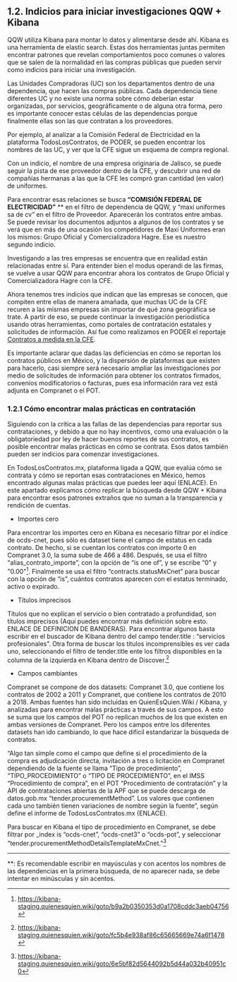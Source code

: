 ## 1.2. Indicios para iniciar investigaciones QQW + Kibana

QQW utiliza Kibana para montar lo datos y alimentarse desde ahí. Kibana es una herramienta de elastic search. Estas dos herramientas juntas permiten encontrar patrones que revelan comportamientos  poco comunes o valores que se salen de la normalidad en las compras públicas que pueden servir como indicios para iniciar una investigación.

Las Unidades Compradoras (UC) son los departamentos dentro de una dependencia,  que hacen las compras públicas. Cada dependencia tiene diferentes UC y no existe una norma sobre cómo deberían estar organizadas, por servicios, geográficamente o de alguna otra forma, pero es importante conocer estas células de las dependencias porque finalmente ellas son las que contratan a los proveedores. 

Por ejemplo, al analizar a la Comisión Federal de Electricidad en la plataforma TodosLosContratos, de PODER, se pueden encontrar los nombres de las UC, y ver que la CFE sigue un esquema de compra regional. 

Con un indicio, el nombre de una empresa originaria de Jalisco, se puede seguir la pista de ese proveedor dentro de la CFE, y descubrir una red de compañías hermanas a las que la CFE les compró gran cantidad (en valor) de uniformes.

Para encontrar esas relaciones se busca **“COMISIÓN FEDERAL DE ELECTRICIDAD”** ** en el filtro de dependencia de QQW, y “maxi uniformes sa de cv” en el filtro de Proveedor. Aparecerán los contratos entre ambas. Se puede revisar los documentos adjuntos a algunos de los contratos y se verá que en más de una ocasión los competidores de Maxi Uniformes eran los mismos: Grupo Oficial y Comercializadora Hagre. Ese es nuestro segundo indicio.

Investigando a las tres empresas se encuentra que en realidad están relacionadas entre sí. Para entender bien el modus operandi de las firmas, se vuelve a usar QQW para encontrar ahora los contratos de Grupo Oficial y Comercializadora Hagre con la CFE. 

Ahora tenemos tres indicios que indican que las empresas se conocen, que compiten entre ellas de manera amañada, que muchas UC de la CFE recuren a las mismas empresas sin importar de qué zona geográfica se trate. A partir de eso, se puede continuar la investigación periodística usando otras herramientas, como portales de contratación estatales y solicitudes de información. Así fue como realizamos en PODER el reportaje [Contratos a medida en la CFE](https://www.rindecuentas.org/reportajes/2018/09/12/contratos-a-medida-en-la-cfe/).

Es importante aclarar que dadas las deficiencias en cómo se reportan los contratos públicos en México,   y la dispersión de plataformas que existen para hacerlo, casi siempre será necesario ampliar las investigaciones por medio de solicitudes de información para obtener los contratos firmados, convenios modificatorios o facturas, pues esa información rara vez está adjunta en Compranet o el POT.

### 1.2.1 Cómo encontrar malas prácticas en contratación

Siguiendo con la crítica a las fallas de las dependencias para reportar sus contrataciones, y debido a que no hay incentivos, como una evaluación o la obligatoriedad por ley de hacer buenos reportes de sus contratos, es posible encontrar malas prácticas en cómo se contrata. Esos datos también pueden ser indicios para comenzar investigaciones. 

En TodosLosContratos.mx, plataforma ligada a QQW, que evalúa cómo se contrata y cómo se reportan esas contrataciones en México, hemos encontrado algunas malas prácticas que puedes leer aquí (ENLACE). En este apartado explicamos cómo replicar la búsqueda desde QQW + Kibana para encontrar esos patrones extraños que no suman a la transparencia y rendición de cuentas. 

- Importes cero

Para encontrar los importes cero en Kibana es necesario filtrar por el índice de ocds-cnet, pues sólo es dataset tiene el campo de estatus en cada contrato. De hecho, si se cuentan los contratos con importe 0 en Compranet 3.0, la suma sube de 466 a 486. Después, se usa el filtro “alias_contrato_importe”, con la opción de “is one of”, y se escribe “0” y "0.00"[^1]. Finalmente se usa el filtro “contracts.statusMxCnet” para buscar con la opción de “is”, cuántos contratos aparecen con el estatus terminado, activo o expirado.

- Títulos imprecisos

Títulos que no explican el servicio o bien contratado a profundidad, son títulos imprecisos (Aquí puedes encontrar más definición sobre esto. ENLACE DE DEFINICION DE BANDERAS). Para encontrar algunos basta escribir en el buscador de Kibana dentro del campo tender.title : “servicios profesionales”. Otra forma de buscar los títulos incomprensibles es ver cada uno, seleccionando el filtro de tender.title ente los filtros disponibles en la columna de la izquierda en Kibana dentro de Discover.[^2]

- Campos cambiantes

Compranet se compone de dos datasets: Compranet 3.0, que contiene los contratos de 2002 a 2011 y Compranet, que contiene los contratos de 2010 a 2018. Ambas fuentes han sido incluidas en QuienEsQuien.Wiki / Kibana, y analizadas para encontrar malas prácticas a través de sus campos. A esto se suma que los campos del POT no replican muchos de los que existen en ambas versiones de Compranet. Pero los campos entre los diferentes datasets han ido cambiando, lo que hace difícil estandarizar la búsqueda de contratos. 

“Algo tan simple como el campo que define si el procedimiento de la compra es adjudicación directa, invitación a tres o licitación en Compranet dependiendo de la fuente se llama “Tipo de procedimiento”, “TIPO_PROCEDIMIENTO” o “TIPO DE PROCEDIMIENTO”, en el IMSS “Procedimiento de compra”, en el POT “Procedimiento de contratación” y la API de contrataciones abiertas de la APF que se puede descarga de datos.gob.mx “tender.procurementMethod”. Los valores que contienen cada uno también tienen variaciones de nombre según la fuente”, según define el informe de TodosLosContratos.mx (ENLACE).

Para buscar en Kibana el tipo de procedimiento en Compranet, se debe filtrar por _index is “ocds-cnet”, “ocds-cnet3” o “ocds-pot”, y seleccionar “tender.procurementMethodDetailsTemplateMxCnet."[^3]

---
**: Es recomendable escribir en mayúsculas y con acentos los nombres de las dependencias en la primera búsqueda, de no aparecer nada, se debe intentar en minúsculas y sin acentos.

[^1]: https://kibana-staging.quienesquien.wiki/goto/b9a2b0350353d0a1708cddc3aeb04756
[^2]: https://kibana-staging.quienesquien.wiki/goto/fc5b4e938af86c65665669e74a6f1478
[^3]: https://kibana-staging.quienesquien.wiki/goto/6e5bf82d5644092b5d44a032b40951c0
